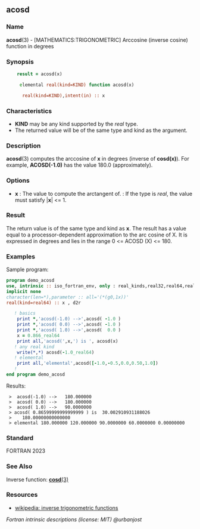 ## acosd

### **Name**

**acosd**(3) - \[MATHEMATICS:TRIGONOMETRIC\] Arccosine (inverse cosine) function in degrees

### **Synopsis**
```fortran
    result = acosd(x)
```
```fortran
     elemental real(kind=KIND) function acosd(x)

      real(kind=KIND),intent(in) :: x
```
### **Characteristics**

 - **KIND** may be any kind supported by the _real_ type.
 - The returned value will be of the same type and kind as the argument.

### **Description**

   **acosd**(3) computes the arccosine of **x** in degrees (inverse
   of **cosd(x)**). For example, **ACOSD(-1.0)** has the value 180.0
   (approximately).

### **Options**

- **x**
  : The value to compute the arctangent of.
  : If the type is _real_, the value must satisfy |**x**| <= 1.

### **Result**

The return value is of the same type and kind as **x**.
The result has a value equal to a processor-dependent approximation to
the arc cosine of X. It is expressed in degrees and lies in the range 0 <=
ACOSD (X) <= 180.

### **Examples**

Sample program:

```fortran
program demo_acosd
use, intrinsic :: iso_fortran_env, only : real_kinds,real32,real64,real128
implicit none
character(len=*),parameter :: all='(*(g0,1x))'
real(kind=real64) :: x , d2r

   ! basics
    print *,'acosd(-1.0) -->',acosd( -1.0 )
    print *,'acosd( 0.0) -->',acosd( -1.0 )
    print *,'acosd( 1.0) -->',acosd(  0.0 )
    x = 0.866_real64
    print all,'acosd(',x,') is ', acosd(x)
   ! any real kind
    write(*,*) acosd(-1.0_real64)
   ! elemental
    print all,'elemental',acosd([-1.0,-0.5,0.0,0.50,1.0])
   !
end program demo_acosd
```
Results:
```text
 >  acosd(-1.0) -->   180.000000
 >  acosd( 0.0) -->   180.000000
 >  acosd( 1.0) -->   90.0000000
 > acosd( 0.86599999999999999 ) is  30.002910931188026
 >    180.00000000000000
 > elemental 180.000000 120.000000 90.0000000 60.0000000 0.00000000
```
### **Standard**

FORTRAN 2023

### **See Also**
Inverse function: [**cosd**(3)](cosd)

### **Resources**
- [wikipedia: inverse trigonometric functions](https://en.wikipedia.org/wiki/Inverse_trigonometric_functions)

 _Fortran intrinsic descriptions (license: MIT) \@urbanjost_
